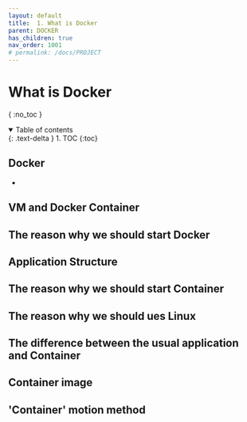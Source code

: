 ```yaml
---
layout: default
title:  1. What is Docker
parent: DOCKER
has_children: true
nav_order: 1001
# permalink: /docs/PROJECT
---
```


# What is Docker

{ :no_toc }

<details open markdown="block">  
  <summary>
    Table of contents
  </summary>
  {: .text-delta }
1. TOC  
{:toc}
</details>

## Docker

* 
## VM and Docker Container  

## The reason why we should start Docker  

## Application Structure  

## The reason why we should start Container  

## The reason why we should ues Linux

## The difference between the usual application and Container

## Container image  

## 'Container' motion method
